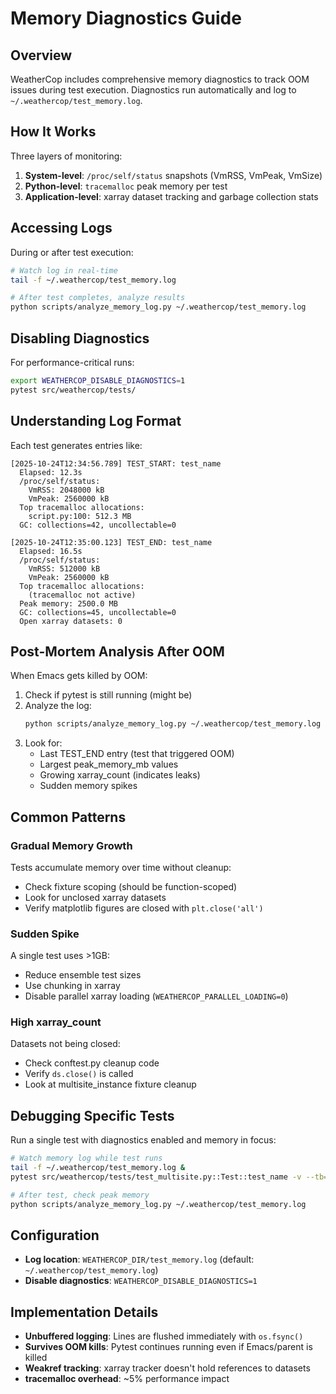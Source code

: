 # Memory Diagnostics Guide

## Overview

WeatherCop includes comprehensive memory diagnostics to track OOM issues during test execution. Diagnostics run automatically and log to `~/.weathercop/test_memory.log`.

## How It Works

Three layers of monitoring:

1. **System-level**: `/proc/self/status` snapshots (VmRSS, VmPeak, VmSize)
2. **Python-level**: `tracemalloc` peak memory per test
3. **Application-level**: xarray dataset tracking and garbage collection stats

## Accessing Logs

During or after test execution:

```bash
# Watch log in real-time
tail -f ~/.weathercop/test_memory.log

# After test completes, analyze results
python scripts/analyze_memory_log.py ~/.weathercop/test_memory.log
```

## Disabling Diagnostics

For performance-critical runs:

```bash
export WEATHERCOP_DISABLE_DIAGNOSTICS=1
pytest src/weathercop/tests/
```

## Understanding Log Format

Each test generates entries like:

```
[2025-10-24T12:34:56.789] TEST_START: test_name
  Elapsed: 12.3s
  /proc/self/status:
    VmRSS: 2048000 kB
    VmPeak: 2560000 kB
  Top tracemalloc allocations:
    script.py:100: 512.3 MB
  GC: collections=42, uncollectable=0

[2025-10-24T12:35:00.123] TEST_END: test_name
  Elapsed: 16.5s
  /proc/self/status:
    VmRSS: 512000 kB
    VmPeak: 2560000 kB
  Top tracemalloc allocations:
    (tracemalloc not active)
  Peak memory: 2500.0 MB
  GC: collections=45, uncollectable=0
  Open xarray datasets: 0
```

## Post-Mortem Analysis After OOM

When Emacs gets killed by OOM:

1. Check if pytest is still running (might be)
2. Analyze the log:
   ```bash
   python scripts/analyze_memory_log.py ~/.weathercop/test_memory.log
   ```
3. Look for:
   - Last TEST_END entry (test that triggered OOM)
   - Largest peak_memory_mb values
   - Growing xarray_count (indicates leaks)
   - Sudden memory spikes

## Common Patterns

### Gradual Memory Growth
Tests accumulate memory over time without cleanup:
- Check fixture scoping (should be function-scoped)
- Look for unclosed xarray datasets
- Verify matplotlib figures are closed with `plt.close('all')`

### Sudden Spike
A single test uses >1GB:
- Reduce ensemble test sizes
- Use chunking in xarray
- Disable parallel xarray loading (`WEATHERCOP_PARALLEL_LOADING=0`)

### High xarray_count
Datasets not being closed:
- Check conftest.py cleanup code
- Verify `ds.close()` is called
- Look at multisite_instance fixture cleanup

## Debugging Specific Tests

Run a single test with diagnostics enabled and memory in focus:

```bash
# Watch memory log while test runs
tail -f ~/.weathercop/test_memory.log &
pytest src/weathercop/tests/test_multisite.py::Test::test_name -v --tb=short

# After test, check peak memory
python scripts/analyze_memory_log.py ~/.weathercop/test_memory.log
```

## Configuration

- **Log location**: `WEATHERCOP_DIR/test_memory.log` (default: `~/.weathercop/test_memory.log`)
- **Disable diagnostics**: `WEATHERCOP_DISABLE_DIAGNOSTICS=1`

## Implementation Details

- **Unbuffered logging**: Lines are flushed immediately with `os.fsync()`
- **Survives OOM kills**: Pytest continues running even if Emacs/parent is killed
- **Weakref tracking**: xarray tracker doesn't hold references to datasets
- **tracemalloc overhead**: ~5% performance impact
